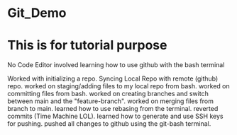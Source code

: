 # Git_Demo
# This is for tutorial purpose 
No Code Editor involved
learning how to use github with the bash terminal 
 
 Worked with initializing a repo.
 Syncing Local Repo with remote (github) repo.
 worked on staging/adding files to my local repo from bash.
 worked on committing files from bash. 
 worked on creating branches and switch between main and the "feature-branch".
 worked on merging files from branch to main. 
 learned how to use rebasing from the terminal.
 reverted commits (Time Machine LOL).
 learned how to generate and use SSH keys for pushing. 
 pushed all changes to github using the git-bash terminal.  
